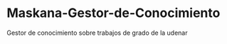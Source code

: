 Maskana-Gestor-de-Conocimiento
==============================

Gestor de conocimiento sobre trabajos de grado de la udenar
